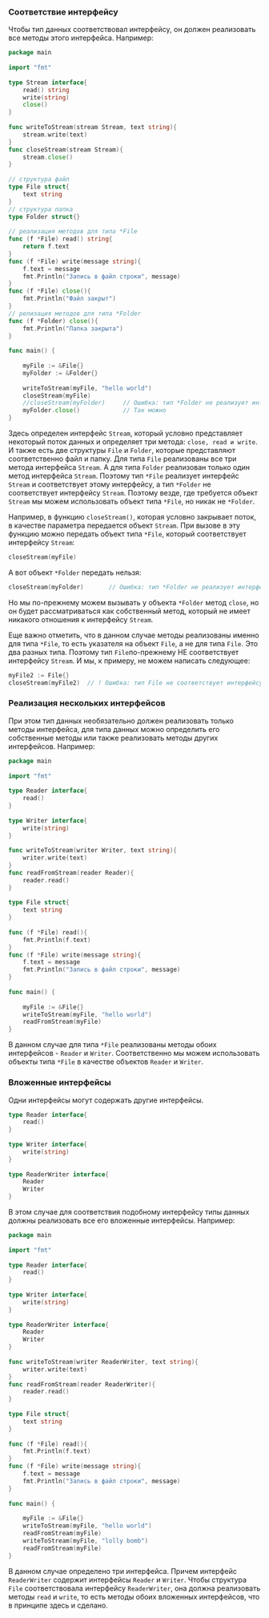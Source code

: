 ### Соответствие интерфейсу

Чтобы тип данных соответствовал интерфейсу, он должен реализовать все методы этого интерфейса. Например:

```go
package main
 
import "fmt"
 
type Stream interface{
    read() string
    write(string)
    close()
}
 
func writeToStream(stream Stream, text string){
    stream.write(text)
}
func closeStream(stream Stream){
    stream.close()
}
 
// структура файл
type File struct{
    text string
}
// структура папка
type Folder struct{}
 
// реализация методов для типа *File
func (f *File) read() string{
    return f.text
}
func (f *File) write(message string){
    f.text = message
    fmt.Println("Запись в файл строки", message)
}
func (f *File) close(){
    fmt.Println("Файл закрыт")
}
// релизация методов для типа *Folder
func (f *Folder) close(){
    fmt.Println("Папка закрыта")
}
 
func main() {
     
    myFile := &File{}
    myFolder := &Folder{}
     
    writeToStream(myFile, "hello world")
    closeStream(myFile)
    //closeStream(myFolder)     // Ошибка: тип *Folder не реализует интерфейс Stream
    myFolder.close()            // Так можно
}
```
Здесь определен интерфейс `Stream`, который условно представляет некоторый поток данных и определяет три метода: `close, read и write`. И также есть две структуры `File` и `Folder`, которые представляют соответственно файл и папку. Для типа `File` реализованы все три метода интерфейса `Stream`. А для типа `Folder` реализован только один метод интерфейса `Stream`. Поэтому тип `*File` реализует интерфейс `Stream` и соответствует этому интерфейсу, а тип `*Folder` не соответствует интерфейсу `Stream`. Поэтому везде, где требуется объект `Stream` мы можем использовать объект типа `*File`, но никак не `*Folder`.

Например, в функцию `closeStream()`, которая условно закрывает поток, в качестве параметра передается объект `Stream`. При вызове в эту функцию можно передать объект типа `*File`, который соответствует интерфейсу `Stream`:

```go
closeStream(myFile)
```
А вот объект `*Folder` передать нельзя:

```go
closeStream(myFolder)       // Ошибка: тип *Folder не реализует интерфейс Stream
```
Но мы по-прежнему можем вызывать у объекта `*Folder` метод `close`, но он будет рассматриваться как собственный метод, который не имеет никакого отношения к интерфейсу `Stream`.

Еще важно отметить, что в данном случае методы реализованы именно для типа `*File`, то есть указателя на объект `File`, а не для типа `File`. Это два разных типа. Поэтому тип `File`по-прежнему НЕ соответствует интерфейсу `Stream`. И мы, к примеру, не можем написать следующее:

```go
myFile2 := File{}
closeStream(myFile2)  // ! Ошибка: тип File не соответствует интерфейсу Stream
```
### Реализация нескольких интерфейсов

При этом тип данных необязательно должен реализовать только методы интерфейса, для типа данных можно определить его собственные методы или также реализовать методы других интерфейсов. Например:

```go
package main
 
import "fmt"
 
type Reader interface{
    read()
}
 
type Writer interface{
    write(string)
}
 
func writeToStream(writer Writer, text string){
    writer.write(text)
}
func readFromStream(reader Reader){
    reader.read()
}
 
type File struct{
    text string
}
 
func (f *File) read(){
    fmt.Println(f.text)
}
func (f *File) write(message string){
    f.text = message
    fmt.Println("Запись в файл строки", message)
}
 
func main() {
     
    myFile := &File{}
    writeToStream(myFile, "hello world")
    readFromStream(myFile)
}
```
В данном случае для типа `*File` реализованы методы обоих интерфейсов - `Reader` и `Writer`. Соответственно мы можем использовать объекты типа `*File` в качестве объектов `Reader` и `Writer`.
### Вложенные интерфейсы

Одни интерфейсы могут содержать другие интерфейсы.

```go
type Reader interface{
    read()
}
 
type Writer interface{
    write(string)
}
 
type ReaderWriter interface{
    Reader
    Writer
}
```
В этом случае для соответствия подобному интерфейсу типы данных должны реализовать все его вложенные интерфейсы. Например:

```go
package main
 
import "fmt"
 
type Reader interface{
    read()
}
 
type Writer interface{
    write(string)
}
 
type ReaderWriter interface{
    Reader
    Writer
}
 
func writeToStream(writer ReaderWriter, text string){
    writer.write(text)
}
func readFromStream(reader ReaderWriter){
    reader.read()
}
 
type File struct{
    text string
}
 
func (f *File) read(){
    fmt.Println(f.text)
}
func (f *File) write(message string){
    f.text = message
    fmt.Println("Запись в файл строки", message)
}
 
func main() {
     
    myFile := &File{}
    writeToStream(myFile, "hello world")
    readFromStream(myFile)
    writeToStream(myFile, "lolly bomb")
    readFromStream(myFile)
}
```
В данном случае определено три интерфейса. Причем интерфейс `ReaderWriter` содержит интерфейсы `Reader` и `Writer`. Чтобы структура `File` соответствовала интерфейсу `ReaderWriter`, она должна реализовать методы `read` и `write`, то есть методы обоих вложенных интерфейсов, что в принципе здесь и сделано.
